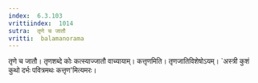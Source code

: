 ```yaml
---
index:  6.3.103
vrittiindex:  1014
sutra:  तृणे च जातौ
vritti:  balamanorama 
---
```


तृणे च जातौ। तृणशब्दे कोः कत्स्याज्जातौ वाच्यायाम्। कत्तृणमिति। तृणजातिविशेषोऽयम्। `अस्त्री कुशं कुथो दर्भः पवित्रमथः कत्तृण'मित्यमरः।

